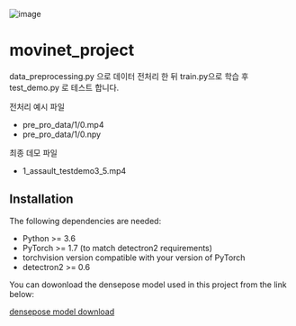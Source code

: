 ![image](https://user-images.githubusercontent.com/45427391/145661896-49a5e3b9-b0b0-4e39-869a-918a4f577d15.png)

# movinet_project

data_preprocessing.py 으로 데이터 전처리 한 뒤 train.py으로 학습 후 test_demo.py 로 테스트 합니다.

전처리 예시 파일
 - pre_pro_data/1/0.mp4
 - pre_pro_data/1/0.npy

최종 데모 파일
 - 1_assault_testdemo3_5.mp4


## Installation
The following dependencies are needed:
* Python >= 3.6
* PyTorch >= 1.7 (to match detectron2 requirements)
* torchvision version compatible with your version of PyTorch
* detectron2 >= 0.6

You can dowonload the densepose model used in this project from the link below:

[densepose model download](https://drive.google.com/file/d/1eKZqs1ADoodlHzqoquW4NRSzws_y5w8l/view?usp=sharing)
